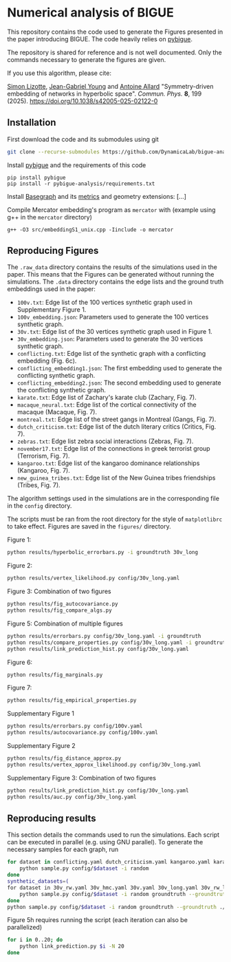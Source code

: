 # Numerical analysis of BIGUE

This repository contains the code used to generate the Figures presented in the paper introducing BIGUE. The code heavily relies on [pybigue].

The repository is shared for reference and is not well documented. Only the commands necessary to generate the figures are given.

If you use this algorithm, please cite:

[Simon Lizotte](https://siliz4.github.io), [Jean-Gabriel Young](https://jgyoung.ca) and [Antoine Allard](https://antoineallard.github.io)
"Symmetry-driven embedding of networks in hyperbolic space". _Commun. Phys._ __8__, 199 (2025).
https://doi.org/10.1038/s42005-025-02122-0

## Installation

First download the code and its submodules using git
```sh
git clone --recurse-submodules https://github.com/DynamicaLab/bigue-analysis.git
```
Install [pybigue] and the requirements of this code
```
pip install pybigue
pip install -r pybigue-analysis/requirements.txt
```
Install [Basegraph](https://github.com/BaseGraph/BaseGraph.git) and its [metrics](https://github.com/BaseGraph/BaseGraphMetrics) and geometry extensions: [...]

Compile Mercator embedding's program as `mercator` with (example using g++ in the `mercator` directory)
```{sh}
g++ -O3 src/embeddingS1_unix.cpp -Iinclude -o mercator
```

## Reproducing Figures

The `.raw_data` directory contains the results of the simulations used in the paper.
This means that the Figures can be generated without running the simulations.
The `.data` directory contains the edge lists and the ground truth embeddings used in the paper:

- `100v.txt`: Edge list of the 100 vertices synthetic graph used in Supplementary Figure 1.
- `100v_embedding.json`: Parameters used to generate the 100 vertices synthetic graph.
- `30v.txt`: Edge list of the 30 vertices synthetic graph used in Figure 1.
- `30v_embedding.json`: Parameters used to generate the 30 vertices synthetic graph.
- `conflicting.txt`: Edge list of the synthetic graph with a conflicting embedding (Fig. 6c).
- `conflicting_embedding1.json`: The first embedding used to generate the conflicting synthetic graph.
- `conflicting_embedding2.json`: The second embedding used to generate the conflicting synthetic graph.
- `karate.txt`: Edge list of Zachary's karate club (Zachary, Fig. 7).
- `macaque_neural.txt`: Edge list of the cortical connectivity of the macaque (Macaque, Fig. 7).
- `montreal.txt`: Edge list of the street gangs in Montreal (Gangs, Fig. 7).
- `dutch_criticism.txt`: Edge list of the dutch literary critics (Critics, Fig. 7).
- `zebras.txt`: Edge list zebra social interactions (Zebras, Fig. 7).
- `november17.txt`: Edge list of the connections in greek terrorist group (Terrorism, Fig. 7).
- `kangaroo.txt`: Edge list of the kangaroo dominance relationships (Kangaroo, Fig. 7).
- `new_guinea_tribes.txt`: Edge list of the New Guinea tribes friendships (Tribes, Fig. 7).

The algorithm settings used in the simulations are in the corresponding file in the `config` directory.

The scripts must be ran from the root directory for the style of `matplotlibrc` to take effect.
Figures are saved in the `figures/` directory.

Figure 1:
```sh
python results/hyperbolic_errorbars.py -i groundtruth 30v_long
```

Figure 2:
```sh
python results/vertex_likelihood.py config/30v_long.yaml
```

Figure 3: Combination of two figures
```sh
python results/fig_autocovariance.py
python results/fig_compare_algs.py
```

Figure 5: Combination of multiple figures
```sh
python results/errorbars.py config/30v_long.yaml -i groundtruth
python results/compare_properties.py config/30v_long.yaml -i groundtruth
python results/link_prediction_hist.py config/30v_long.yaml
```

Figure 6:
```sh
python results/fig_marginals.py
```

Figure 7:
```sh
python results/fig_empirical_properties.py
```

Supplementary Figure 1
```sh
python results/errorbars.py config/100v.yaml
python results/autocovariance.py config/100v.yaml
```

Supplementary Figure 2
```sh
python results/fig_distance_approx.py
python results/vertex_approx_likelihood.py config/30v_long.yaml
```

Supplementary Figure 3: Combination of two figures
```sh
python results/link_prediction_hist.py config/30v_long.yaml
python results/auc.py config/30v_long.yaml
```

## Reproducing results

This section details the commands used to run the simulations.
Each script can be executed in parallel (e.g. using GNU parallel). To generate the necessary samples for each graph, run
```sh
for dataset in conflicting.yaml dutch_criticism.yaml kangaroo.yaml karate.yaml macaque_neural.yaml montreal.yaml new_guinea_tribes.yaml november17.yaml zebras.yaml; do
    python sample.py config/$dataset -i random
done
synthetic_datasets=(
for dataset in 30v_rw.yaml 30v_hmc.yaml 30v.yaml 30v_long.yaml 30v_rw_long.yaml); do
    python sample.py config/$dataset -i random groundtruth --groundtruth ./.data/30v.txt ./.data/30v_embedding.json
done
python sample.py config/$dataset -i random groundtruth --groundtruth ./.data/100v.txt ./.data/100v_embedding.json
```
Figure 5h requires running the script (each iteration can also be parallelized)
```sh
for i in 0..20; do
    python link_prediction.py $i -N 20
done
```

[pybigue]: https://github.com/DynamicaLab/bigue
